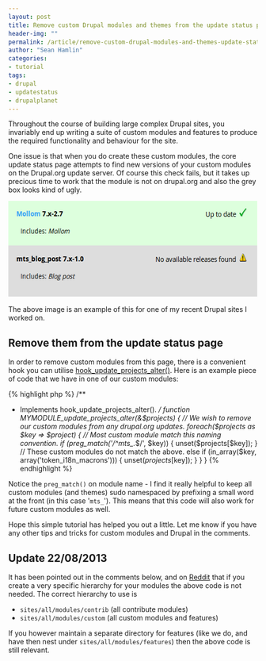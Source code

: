 ```yaml
---
layout: post
title: Remove custom Drupal modules and themes from the update status page
header-img: ""
permalink: /article/remove-custom-drupal-modules-and-themes-update-status-page
author: "Sean Hamlin"
categories:
- tutorial
tags:
- drupal
- updatestatus
- drupalplanet
---
```



Throughout the course of building large complex Drupal sites, you invariably end up writing a suite of custom modules and features to produce the required functionality and behaviour for the site.

One issue is that when you do create these custom modules, the core update status page attempts to find new versions of your custom modules on the Drupal.org update server. Of course this check fails, but it takes up precious time to work that the module is not on drupal.org and also the grey box looks kind of ugly.

<img src="/img/remove-custom-drupal/update_status.png" width="588" height="193" alt="The update status page showing how modules on Drupal.org look nice and pretty and custom ones look grey and boring."  />

The above image is an example of this for one of my recent Drupal sites I worked on.

## Remove them from the update status page ##

In order to remove custom modules from this page, there is a convenient hook you can utilise [hook_update_projects_alter()](https://api.drupal.org/api/drupal/modules%21update%21update.api.php/function/hook_update_projects_alter/7). Here is an example piece of code that we have in one of our custom modules:

{% highlight php %}
/**
 * Implements hook_update_projects_alter().
 */
function MYMODULE_update_projects_alter(&$projects) {
  // We wish to remove our custom modules from any drupal.org updates.
  foreach($projects as $key => $project) {
    // Most custom module match this naming convention.
    if (preg_match('/^mts_.*$/', $key)) {
      unset($projects[$key]);
    }
    // These custom modules do not match the above.
    else if (in_array($key, array('token_i18n_macrons'))) {
      unset($projects[$key]);
    }
  }
}
{% endhighlight %}

Notice the `preg_match()` on module name - I find it really helpful to keep all custom modules (and themes) sudo namespaced by prefixing a small word at the front (in this case '`mts_`'). This means that this code will also work for future custom modules as well.

Hope this simple tutorial has helped you out a little. Let me know if you have any other tips and tricks for custom modules and Drupal in the comments.

## Update 22/08/2013 ##

It has been pointed out in the comments below, and on [Reddit](http://www.reddit.com/r/drupal/comments/1kqbsd/remove_custom_drupal_modules_and_themes_from_the/) that if you create a very specific hierarchy for your modules the above code is not needed. The correct hierarchy to use is

* `sites/all/modules/contrib` (all contribute modules)
* `sites/all/modules/custom` (all custom modules and features)

If you however maintain a separate directory for features (like we do, and have then nest under `sites/all/modules/features`) then the above code is still relevant.

